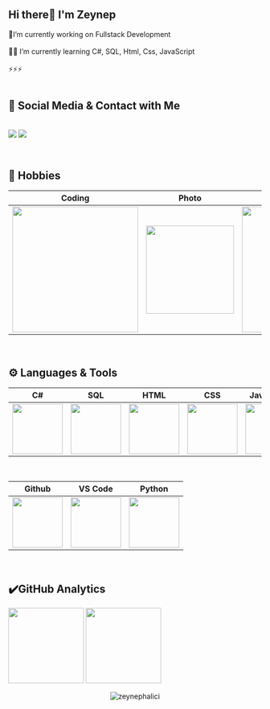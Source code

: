 
## Hi there👋  I'm Zeynep

🔭I’m currently working on Fullstack Development</br></br>👩‍💻 I’m currently learning C#, SQL, Html, Css, JavaScript </br></br> ⚡⚡⚡   </br></br>

## 💬 Social Media & Contact with Me
<p align="">
<br/> 
 <a target="_blank" href="https://www.linkedin.com/in/mervezeynephalici/"><img src="https://img.shields.io/badge/LinkedIn-0077B5?style=for-the-badge&logo=linkedin&logoColor=white"></a>
 <a target="_blank" href="mailto:zeynephhalici@gmail.com"><img src="https://img.shields.io/badge/Gmail-D14836?style=for-the-badge&logo=gmail&logoColor=white"></a>
</p>

</br>

## 🚀  Hobbies 

|Coding|Photo|Reading|Listening|
|:-:|:-:|:-:|:-:|
|<img style="width: 250px" src="https://media.giphy.com/media/L1R1tvI9svkIWwpVYr/giphy.gif">|<img style="width: 175px" src="https://media.giphy.com/media/8myYQ3otu4ipvM8McM/giphy.gif">|  <img style="width: 250px" src="https://media.giphy.com/media/NFA61GS9qKZ68/giphy.gif">|<img style="width: 175px" src="https://media0.giphy.com/media/JnBpOpznNOC2c/giphy.gif?cid=ecf05e47sacmh2a03l4hke19w0sfpmyn8somth28l7520lh5&rid=giphy.gif&ct=g">|
</br>

## ⚙️ Languages & Tools 

 
|C#|SQL|HTML|CSS|JavaScript|Bootstrap
|:-:|:-:|:-:|:-:|:-:|:-:|  
|<img style="width: 100px" src="https://mir-s3-cdn-cf.behance.net/project_modules/max_1200/622ca052071761.59034e74abb36.gif">|<img style="width: 100px" src="https://media1.giphy.com/media/EK5nB6wQKKN86j7GWx/giphy.gif?cid=790b76113fd65a9386daf6b2bd86487884627fdfdf1a597a&rid=giphy.gif&ct=s">|<img style="width: 100px" src="https://media.giphy.com/media/QssGEmpkyEOhBCb7e1/giphy.gif">|<img style="width: 100px" src="https://media.giphy.com/media/CEHtFH3rJ6xdhBUKIT/giphy.gif">|<img style="width: 100px" src="https://media.giphy.com/media/ln7z2eWriiQAllfVcn/giphy.gif">|<img style="width: 100px" src="https://getbootstrap.com/docs/4.6/assets/brand/bootstrap-social-logo.png">| 
<br/> 

 
|Github|VS Code|Python
|:-:|:-:|:-:|
|<img style="width: 100px" src="https://media.giphy.com/media/KzJkzjggfGN5Py6nkT/giphy.gif">| <img style="width: 100px" src="https://media.giphy.com/media/IdyAQJVN2kVPNUrojM/giphy.gif">|<img style="width: 100px" src="https://media.giphy.com/media/KAq5w47R9rmTuvWOWa/giphy.gif">|
<br/>



## ✔️GitHub Analytics

<p align="left" >
<a href="https://github.com/zeynephalici">
 <img height="150em" align:"center"  src="https://github-readme-stats-eight-theta.vercel.app/api?username=zeynephalici&show_icons=true&theme=algolia&include_all_commits=true&count_private=true"/></a>
  <a href="https://github.com/zeynephalici"><img height="150em" align:"center" src="https://github-readme-stats-eight-theta.vercel.app/api/top-langs/?username=zeynephalici&layout=compact&langs_count=8&theme=algolia"/>
</a>
</p>

<p align="center"> <img src="https://komarev.com/ghpvc/?username=zeynephalici&label=Profile%20views&color=0e75b6&style=flat" alt="zeynephalici" /></p>
